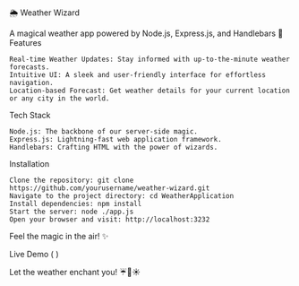 🌦️ Weather Wizard

A magical weather app powered by Node.js, Express.js, and Handlebars 🚀
Features

    Real-time Weather Updates: Stay informed with up-to-the-minute weather forecasts.
    Intuitive UI: A sleek and user-friendly interface for effortless navigation.
    Location-based Forecast: Get weather details for your current location or any city in the world.

Tech Stack

    Node.js: The backbone of our server-side magic.
    Express.js: Lightning-fast web application framework.
    Handlebars: Crafting HTML with the power of wizards.

Installation

    Clone the repository: git clone https://github.com/yourusername/weather-wizard.git
    Navigate to the project directory: cd WeatherApplication
    Install dependencies: npm install 
    Start the server: node ./app.js
    Open your browser and visit: http://localhost:3232

Feel the magic in the air! ✨

Live Demo ( )

Let the weather enchant you! ☔🌈☀️
